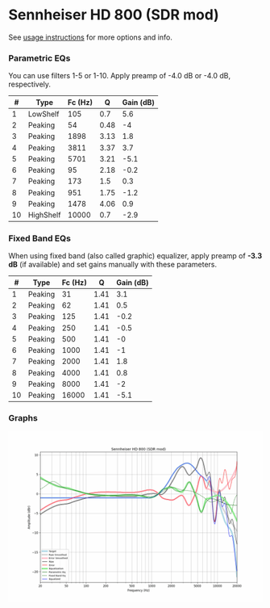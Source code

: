 # Sennheiser HD 800 (SDR mod)
See [usage instructions](https://github.com/jaakkopasanen/AutoEq#usage) for more options and info.

### Parametric EQs
You can use filters 1-5 or 1-10. Apply preamp of -4.0 dB or -4.0 dB, respectively.

|   # | Type      |   Fc (Hz) |    Q |   Gain (dB) |
|-----|-----------|-----------|------|-------------|
|   1 | LowShelf  |       105 | 0.7  |         5.6 |
|   2 | Peaking   |        54 | 0.48 |        -4   |
|   3 | Peaking   |      1898 | 3.13 |         1.8 |
|   4 | Peaking   |      3811 | 3.37 |         3.7 |
|   5 | Peaking   |      5701 | 3.21 |        -5.1 |
|   6 | Peaking   |        95 | 2.18 |        -0.2 |
|   7 | Peaking   |       173 | 1.5  |         0.3 |
|   8 | Peaking   |       951 | 1.75 |        -1.2 |
|   9 | Peaking   |      1478 | 4.06 |         0.9 |
|  10 | HighShelf |     10000 | 0.7  |        -2.9 |

### Fixed Band EQs
When using fixed band (also called graphic) equalizer, apply preamp of **-3.3 dB** (if available) and set gains manually with these parameters.

|   # | Type    |   Fc (Hz) |    Q |   Gain (dB) |
|-----|---------|-----------|------|-------------|
|   1 | Peaking |        31 | 1.41 |         3.1 |
|   2 | Peaking |        62 | 1.41 |         0.5 |
|   3 | Peaking |       125 | 1.41 |        -0.2 |
|   4 | Peaking |       250 | 1.41 |        -0.5 |
|   5 | Peaking |       500 | 1.41 |        -0   |
|   6 | Peaking |      1000 | 1.41 |        -1   |
|   7 | Peaking |      2000 | 1.41 |         1.8 |
|   8 | Peaking |      4000 | 1.41 |         0.8 |
|   9 | Peaking |      8000 | 1.41 |        -2   |
|  10 | Peaking |     16000 | 1.41 |        -5.1 |

### Graphs
![](./Sennheiser%20HD%20800%20(SDR%20mod).png)
